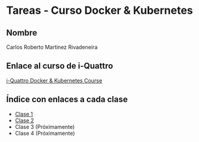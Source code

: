 # Tareas - Curso Docker & Kubernetes

## Nombre
Carlos Roberto Martinez Rivadeneira

## Enlace al curso de i-Quattro
[i-Quattro Docker & Kubernetes Course](https://www.i-quattro.com/product-page/dok-kub-001)

## Índice con enlaces a cada clase
- [Clase 1](./clase1/README.md)
- [Clase 2](./clase2/README.md)
- Clase 3 (Próximamente)
- Clase 4 (Próximamente)

